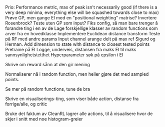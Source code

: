 Prio:
    Performance metric, max of peak isn't necessarily good (if there is a very deep minima, everything else will be squashed towards close to max)
    Prøve GP, men gange EI med en "positional weighting" matrise?
    Invertere Rosenbrock?
    Teste uten GP som input?
    Fiks config, så man bare trenger å forandre ting i en av de
    Lage forskjellige klasser av random functions som arver fra en hovedklasse
    Implementere Euclidean distance transform
    Teste på RF med andre params
    Input channel arange delt på max ref Sigurd og Herman.
    Add dimension to state with distance to closest tested points
    Pretraine på EI
    Logge, underveis, distansen fra maks EI til maks sannsynlighetstetthet
    Hyperparameter søk på epsilon i EI
    

Skrive om reward sånn at den gir mening

Normaliserer nå i random function, men heller gjøre det med sampled points.

Se mer på random functions, tune de bra

Skrive en visualiserings-ting, som viser både action, distanse fra forrige/alle, og critic

Bruke det faktum av CleanRL lagrer alle actions, til å visualisere hvor de skjer i snitt med noe histogram-greier
